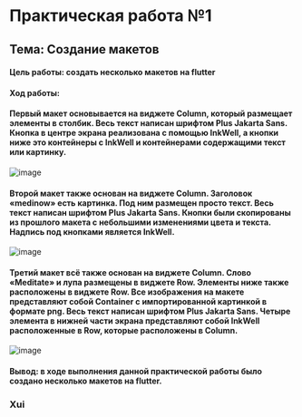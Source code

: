 
# Практическая работа №1
## Тема: Создание макетов
#### Цель работы: создать несколько макетов на flutter
#### Ход работы:
#### Первый макет основывается на виджете Column, который размещает элементы в столбик. Весь текст написан шрифтом Plus Jakarta Sans. Кнопка в центре экрана реализована с помощью InkWell, а кнопки ниже это контейнеры с InkWell и контейнерами содержащими текст или картинку.
![image](https://user-images.githubusercontent.com/95757935/192253565-3d3da1f2-dfb4-4354-9537-dab7d4f6b02e.png)
#### Второй макет также основан на виджете Column. Заголовок «medinow» есть картинка. Под ним размещен просто текст. Весь текст написан шрифтом Plus Jakarta Sans. Кнопки были скопированы из прошлого макета с небольшими изменениями цвета и текста. Надпись под кнопками является InkWell.
![image](https://user-images.githubusercontent.com/95757935/192253694-ccab5026-f458-4c2b-9024-d5b06ab4b151.png)
#### Третий макет всё также основан на виджете Column. Слово «Meditate» и лупа размещены в виджете Row. Элементы ниже также расположены в виджете Row. Все изображения на макете представляют собой Container с импортированной картинкой в формате png. Весь текст написан шрифтом Plus Jakarta Sans. Четыре элемента в нижней части экрана представляют собой InkWell расположенные в Row, которые расположены в Column.
![image](https://user-images.githubusercontent.com/95757935/192253821-783949d7-5c71-46fc-b81f-731e2e6100b1.png)
#### Вывод: в ходе выполнения данной практической работы было создано несколько макетов на flutter.
### Xui
